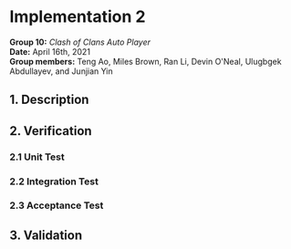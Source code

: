 # Implementation 2

**Group 10:** _Clash of Clans Auto Player_\
**Date:** April 16th, 2021\
**Group members:** Teng Ao, Miles Brown, Ran Li, Devin O'Neal, Ulugbgek Abdullayev, and Junjian Yin

## 1. Description

## 2. Verification

### 2.1 Unit Test

### 2.2 Integration Test

### 2.3 Acceptance Test

## 3. Validation
